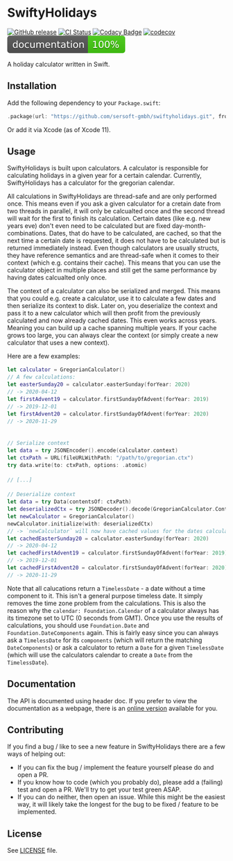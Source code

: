 # SwiftyHolidays

[![GitHub release](https://img.shields.io/github/release/sersoft-gmbh/SwiftyHolidays.svg?style=flat)](https://github.com/sersoft-gmbh/SwiftyHolidays/releases/latest)
[![CI Status](https://travis-ci.com/sersoft-gmbh/SwiftyHolidays.svg?branch=master)](https://travis-ci.com/sersoft-gmbh/SwiftyHolidays)
[![Codacy Badge](https://api.codacy.com/project/badge/Grade/2c8e4e87ed7c4b9b9be446aa2e14b787)](https://www.codacy.com/gh/sersoft-gmbh/SwiftyHolidays?utm_source=github.com&amp;utm_medium=referral&amp;utm_content=sersoft-gmbh/SwiftyHolidays&amp;utm_campaign=Badge_Grade)
[![codecov](https://codecov.io/gh/sersoft-gmbh/SwiftyHolidays/branch/master/graph/badge.svg)](https://codecov.io/gh/sersoft-gmbh/SwiftyHolidays)
[![jazzy](https://raw.githubusercontent.com/sersoft-gmbh/SwiftyHolidays/gh-pages/badge.svg?sanitize=true)](https://sersoft-gmbh.github.io/SwiftyHolidays)

A holiday calculator written in Swift.

## Installation

Add the following dependency to your `Package.swift`:
```swift
.package(url: "https://github.com/sersoft-gmbh/swiftyholidays.git", from: "1.0.0"),
```

Or add it via Xcode (as of Xcode 11).

## Usage

SwiftyHolidays is built upon calculators. A calculator is responsible for calculating holidays in a given year for a certain calendar. Currently, SwiftyHolidays has a calculator for the gregorian calendar.

All calculations in SwiftyHolidays are thread-safe and are only performed once. This means even if you ask a given calculator for a cretain date from two threads in parallel, it will only be calcualted once and the second thread will wait for the first to finish its calculation.
Certain dates (like e.g. new years eve) don't even need to be calculated but are fixed day-month-combinations. Dates, that do have to be calculated, are cached, so that the next time a certain date is requested, it does not have to be calculated but is returned immediately instead.
Even though calculators are usually structs, they have reference semantics and are thread-safe when it comes to their context (which e.g. contains their cache). This means that you can use the calculator object in multiple places and still get the same performance by having dates calcualted only once.

The context of a calculator can also be serialized and merged. This means that you could e.g. create a calculator, use it to calculate a few dates and then serialize its context to disk. Later on, you deserialize the context and pass it to a new calculator which will then profit from the previously calculated and now already cached dates. This even works across years. Meaning you can build up a cache spanning multiple years. If your cache grows too large, you can always clear the context (or simply create a new calculator that uses a new context).

Here are a few examples:

```swift
let calculator = GregorianCalculator()
// A few calculations:
let easterSunday20 = calculator.easterSunday(forYear: 2020)
// -> 2020-04-12
let firstAdvent19 = calculator.firstSundayOfAdvent(forYear: 2019)
// -> 2019-12-01
let firstAdvent20 = calculator.firstSundayOfAdvent(forYear: 2020)
// -> 2020-11-29


// Serialize context
let data = try JSONEncoder().encode(calculator.context)
let ctxPath = URL(fileURLWithPath: "/path/to/gregorian.ctx")
try data.write(to: ctxPath, options: .atomic)

// [...]

// Deserialize context
let data = try Data(contentsOf: ctxPath)
let deserializedCtx = try JSONDecoder().decode(GregorianCalculator.Context.self, from: data)
let newCalculator = GregorianCalculator()
newCalculator.initialize(with: deserializedCtx)
// -> `newCalculator` will now have cached values for the dates calculated above. So the following calls will use the cached values instead of recalculating them.
let cachedEasterSunday20 = calculator.easterSunday(forYear: 2020)
// -> 2020-04-12
let cachedFirstAdvent19 = calculator.firstSundayOfAdvent(forYear: 2019)
// -> 2019-12-01
let cachedFirstAdvent20 = calculator.firstSundayOfAdvent(forYear: 2020)
// -> 2020-11-29
```

Note that all calucations return a `TimelessDate` - a date without a time component to it. This isn't a general purpose timeless date. It simply removes the time zone problem from the calculations. This is also the reason why the `calendar: Foundation.Calendar` of a calculator always has its timezone set to UTC (0 seconds from GMT).
Once you use the results of calculations, you should use `Foundation.Date` and `Foundation.DateComponents` again. This is fairly easy since you can always ask a `TimelessDate` for its `components` (which will return the matching `DateComponents`) or ask a calculator to return a `Date` for a given `TimelessDate` (which will use the calculators calendar to create a `Date` from the `TimelessDate`).

## Documentation

The API is documented using header doc. If you prefer to view the documentation as a webpage, there is an [online version](https://sersoft-gmbh.github.io/SwiftyHolidays) available for you.

## Contributing

If you find a bug / like to see a new feature in SwiftyHolidays there are a few ways of helping out:

-   If you can fix the bug / implement the feature yourself please do and open a PR.
-   If you know how to code (which you probably do), please add a (failing) test and open a PR. We'll try to get your test green ASAP.
-   If you can do neither, then open an issue. While this might be the easiest way, it will likely take the longest for the bug to be fixed / feature to be implemented.

## License

See [LICENSE](./LICENSE) file.
